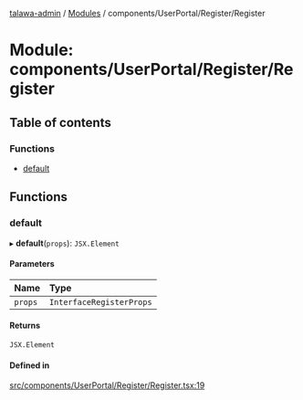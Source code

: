 [talawa-admin](../README.md) / [Modules](../modules.md) / components/UserPortal/Register/Register

# Module: components/UserPortal/Register/Register

## Table of contents

### Functions

- [default](components_UserPortal_Register_Register.md#default)

## Functions

### default

▸ **default**(`props`): `JSX.Element`

#### Parameters

| Name | Type |
| :------ | :------ |
| `props` | `InterfaceRegisterProps` |

#### Returns

`JSX.Element`

#### Defined in

[src/components/UserPortal/Register/Register.tsx:19](https://github.com/chandel-aman/talawa-admin/blob/8321f36/src/components/UserPortal/Register/Register.tsx#L19)
